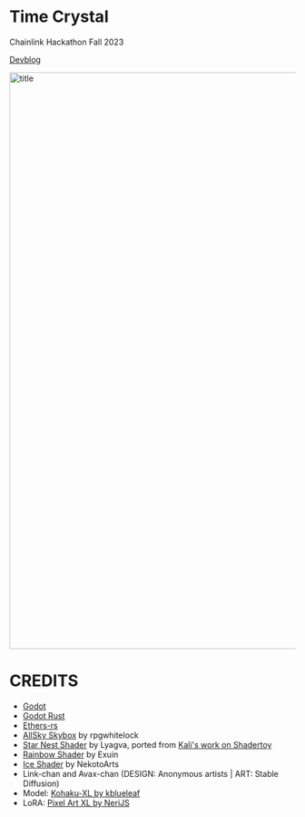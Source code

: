 # Time Crystal
Chainlink Hackathon Fall 2023

[Devblog](https://github.com/Cactoidal/Time-Crystal/blob/main/godot/README.md)

<img width="1014" alt="title" src="https://github.com/Cactoidal/Time-Crystal/assets/115384394/ffb55d91-9b54-435f-b443-aae0b60b60b8">


# CREDITS

* [Godot](https://github.com/godotengine/godot)
* [Godot Rust](https://github.com/godot-rust/gdnative)
* [Ethers-rs](https://github.com/gakonst/ethers-rs)
* [AllSky Skybox](https://github.com/rpgwhitelock/AllSkyFree_Godot) by rpgwhitelock
* [Star Nest Shader](https://godotshaders.com/shader/star-nest-2/) by Lyagva, ported from [Kali's work on Shadertoy](https://www.shadertoy.com/view/XlfGRj)
* [Rainbow Shader](https://godotshaders.com/shader/moving-rainbow-gradient/) by Exuin
* [Ice Shader](https://godotshaders.com/shader/spatial-ice-shader/) by NekotoArts
* Link-chan and Avax-chan  (DESIGN: Anonymous artists | ART: Stable Diffusion)
* Model: [Kohaku-XL by kblueleaf](https://civitai.com/models/162577/kohaku-xl-beta)
* LoRA: [Pixel Art XL by NeriJS](https://civitai.com/models/120096?modelVersionId=135931)
